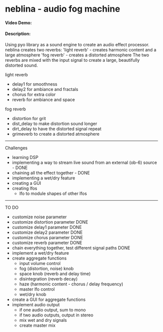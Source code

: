 # neblina - audio fog machine
#### Video Demo:  <URL HERE>
#### Description:
Using pyo library as a sound engine to create an audio effect processor.
neblina creates two reverbs:
'light reverb' - creates harmonic content and a large atmosphere
'fog reverb' - creates a distorted atmosphere
The two reverbs are mixed with the input signal to create a large, beautifully distorted sound.

light reverb
- delay1 for smoothness
- delay2 for ambiance and fractals
- chorus for extra color
- reverb for ambiance and space

fog reverb
- distortion for grit
- dist_delay to make distortion sound longer
- dirt_delay to have the distorted signal repeat
- grimeverb to create a distorted atmosphere
____________________________

Challenges
- learning DSP
- implementing a way to stream live sound from an external (ob-6) source - DONE
- chaining all the effect together - DONE
- implementing a wet/dry feature
- creating a GUI
- creating lfos
    - lfo to module shapes of other lfos 
____________________________

TO DO
- customize noise parameter
- customize distortion parameter DONE
- customize delay1 parameter DONE
- customize delay2 parameter DONE
- customize chorus parameter DONE
- customize reverb parameter DONE
- chain everything together, test different signal paths DONE
- implement a wet/dry feature
- create aggregate functions
    - input volume control
    - fog (distortion, noise) knob
    - space knob (reverb and delay time)
    - disintegration (reverb decay)
    - haze (harmonic content - chorus / delay frequency)
    - master lfo control
    - wet/dry knob
- create a GUI for aggregate functions
- implement audio output
    - if one audio output, sum to mono
    - if two audio outputs, output in stereo
    - mix wet and dry signals 
    - create master mix

